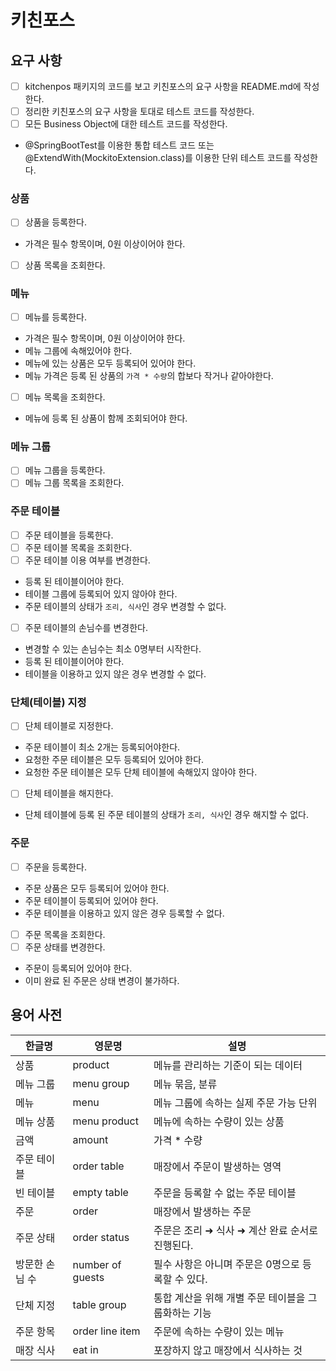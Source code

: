 # 키친포스

## 요구 사항
- [ ] kitchenpos 패키지의 코드를 보고 키친포스의 요구 사항을 README.md에 작성한다.
- [ ] 정리한 키친포스의 요구 사항을 토대로 테스트 코드를 작성한다.
- [ ] 모든 Business Object에 대한 테스트 코드를 작성한다.
- @SpringBootTest를 이용한 통합 테스트 코드 또는 @ExtendWith(MockitoExtension.class)를 이용한 단위 테스트 코드를 작성한다.

### 상품
- [ ] 상품을 등록한다.
- 가격은 필수 항목이며, 0원 이상이어야 한다.
- [ ] 상품 목록을 조회한다.

### 메뉴
- [ ] 메뉴를 등록한다.
- 가격은 필수 항목이며, 0원 이상이어야 한다.
- 메뉴 그룹에 속해있어야 한다.
- 메뉴에 있는 상품은 모두 등록되어 있어야 한다.
- 메뉴 가격은 등록 된 상품의 ```가격 * 수량```의 합보다 작거나 같아야한다.
- [ ] 메뉴 목록을 조회한다.
- 메뉴에 등록 된 상품이 함께 조회되어야 한다.

### 메뉴 그룹
- [ ] 메뉴 그룹을 등록한다.
- [ ] 메뉴 그룹 목록을 조회한다.

### 주문 테이블
- [ ] 주문 테이블을 등록한다.
- [ ] 주문 테이블 목록을 조회한다.
- [ ] 주문 테이블 이용 여부를 변경한다.
- 등록 된 테이블이어야 한다.
- 테이블 그룹에 등록되어 있지 않아야 한다.
- 주문 테이블의 상태가 ```조리, 식사```인 경우 변경할 수 없다.
- [ ] 주문 테이블의 손님수를 변경한다.
- 변경할 수 있는 손님수는 최소 0명부터 시작한다.
- 등록 된 테이블이어야 한다.
- 테이블을 이용하고 있지 않은 경우 변경할 수 없다.

### 단체(테이블) 지정
- [ ] 단체 테이블로 지정한다.
- 주문 테이블이 최소 2개는 등록되어야한다.
- 요청한 주문 테이블은 모두 등록되어 있어야 한다.
- 요청한 주문 테이블은 모두 단체 테이블에 속해있지 않아야 한다.
- [ ] 단체 테이블을 해지한다.
- 단체 테이블에 등록 된 주문 테이블의 상태가 ```조리, 식사```인 경우 해지할 수 없다.

### 주문
- [ ] 주문을 등록한다.
- 주문 상품은 모두 등록되어 있어야 한다.
- 주문 테이블이 등록되어 있어야 한다.
- 주문 테이블을 이용하고 있지 않은 경우 등록할 수 없다.
- [ ] 주문 목록을 조회한다.
- [ ] 주문 상태를 변경한다.
- 주문이 등록되어 있어야 한다.
- 이미 완료 된 주문은 상태 변경이 불가하다.

## 용어 사전
| 한글명      | 영문명              | 설명                            |
|----------|------------------|-------------------------------|
| 상품       | product          | 메뉴를 관리하는 기준이 되는 데이터           |
| 메뉴 그룹    | menu group       | 메뉴 묶음, 분류                     |
| 메뉴       | menu             | 메뉴 그룹에 속하는 실제 주문 가능 단위        |
| 메뉴 상품    | menu product     | 메뉴에 속하는 수량이 있는 상품             |
| 금액       | amount           | 가격 * 수량                       |
| 주문 테이블   | order table      | 매장에서 주문이 발생하는 영역              |
| 빈 테이블    | empty table      | 주문을 등록할 수 없는 주문 테이블           |
| 주문       | order            | 매장에서 발생하는 주문                  |
| 주문 상태    | order status     | 주문은 조리 ➜ 식사 ➜ 계산 완료 순서로 진행된다. |
| 방문한 손님 수 | number of guests | 필수 사항은 아니며 주문은 0명으로 등록할 수 있다. |
| 단체 지정    | table group      | 통합 계산을 위해 개별 주문 테이블을 그룹화하는 기능 |
| 주문 항목    | order line item  | 주문에 속하는 수량이 있는 메뉴             |
| 매장 식사    | eat in           | 포장하지 않고 매장에서 식사하는 것           |

